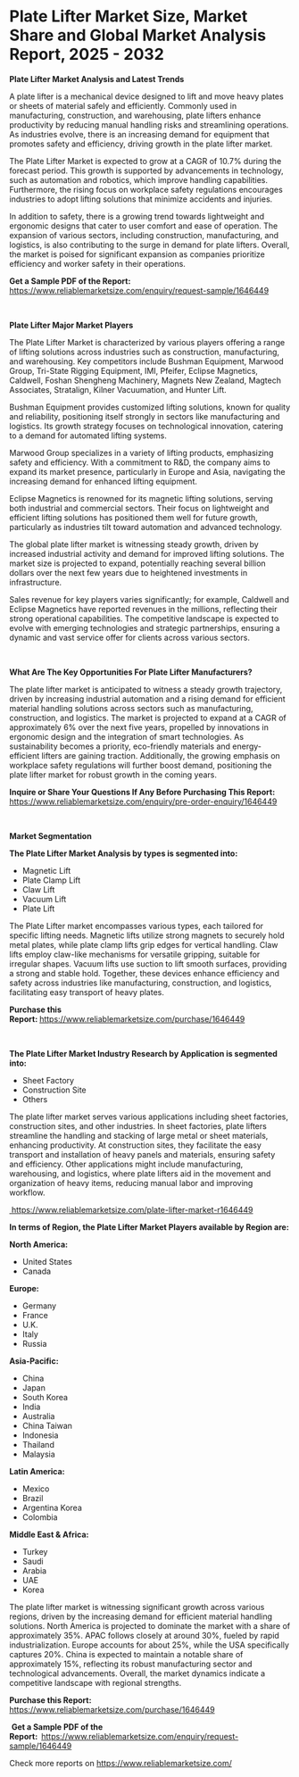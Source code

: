 <p><h1>Plate Lifter Market Size, Market Share and Global Market Analysis Report, 2025 - 2032</h1></p><p><strong>Plate Lifter Market Analysis and Latest Trends</strong></p>
<p><p>A plate lifter is a mechanical device designed to lift and move heavy plates or sheets of material safely and efficiently. Commonly used in manufacturing, construction, and warehousing, plate lifters enhance productivity by reducing manual handling risks and streamlining operations. As industries evolve, there is an increasing demand for equipment that promotes safety and efficiency, driving growth in the plate lifter market.</p><p>The Plate Lifter Market is expected to grow at a CAGR of 10.7% during the forecast period. This growth is supported by advancements in technology, such as automation and robotics, which improve handling capabilities. Furthermore, the rising focus on workplace safety regulations encourages industries to adopt lifting solutions that minimize accidents and injuries. </p><p>In addition to safety, there is a growing trend towards lightweight and ergonomic designs that cater to user comfort and ease of operation. The expansion of various sectors, including construction, manufacturing, and logistics, is also contributing to the surge in demand for plate lifters. Overall, the market is poised for significant expansion as companies prioritize efficiency and worker safety in their operations.</p></p>
<p><strong>Get a Sample PDF of the Report:&nbsp;</strong> <a href="https://www.reliablemarketsize.com/enquiry/request-sample/1646449?utm_campaign=2442&utm_medium=2&utm_source=Github&utm_content=ia&utm_term=11042025&utm_id=plate-lifter">https://www.reliablemarketsize.com/enquiry/request-sample/1646449</a></p>
<p>&nbsp;</p>
<p><strong>Plate Lifter Major Market Players</strong></p>
<p><p>The Plate Lifter Market is characterized by various players offering a range of lifting solutions across industries such as construction, manufacturing, and warehousing. Key competitors include Bushman Equipment, Marwood Group, Tri-State Rigging Equipment, IMI, Pfeifer, Eclipse Magnetics, Caldwell, Foshan Shengheng Machinery, Magnets New Zealand, Magtech Associates, Stratalign, Kilner Vacuumation, and Hunter Lift.</p><p>Bushman Equipment provides customized lifting solutions, known for quality and reliability, positioning itself strongly in sectors like manufacturing and logistics. Its growth strategy focuses on technological innovation, catering to a demand for automated lifting systems.</p><p>Marwood Group specializes in a variety of lifting products, emphasizing safety and efficiency. With a commitment to R&D, the company aims to expand its market presence, particularly in Europe and Asia, navigating the increasing demand for enhanced lifting equipment.</p><p>Eclipse Magnetics is renowned for its magnetic lifting solutions, serving both industrial and commercial sectors. Their focus on lightweight and efficient lifting solutions has positioned them well for future growth, particularly as industries tilt toward automation and advanced technology.</p><p>The global plate lifter market is witnessing steady growth, driven by increased industrial activity and demand for improved lifting solutions. The market size is projected to expand, potentially reaching several billion dollars over the next few years due to heightened investments in infrastructure.</p><p>Sales revenue for key players varies significantly; for example, Caldwell and Eclipse Magnetics have reported revenues in the millions, reflecting their strong operational capabilities. The competitive landscape is expected to evolve with emerging technologies and strategic partnerships, ensuring a dynamic and vast service offer for clients across various sectors.</p></p>
<p>&nbsp;</p>
<p><strong>What Are The Key Opportunities For Plate Lifter Manufacturers?</strong></p>
<p><p>The plate lifter market is anticipated to witness a steady growth trajectory, driven by increasing industrial automation and a rising demand for efficient material handling solutions across sectors such as manufacturing, construction, and logistics. The market is projected to expand at a CAGR of approximately 6% over the next five years, propelled by innovations in ergonomic design and the integration of smart technologies. As sustainability becomes a priority, eco-friendly materials and energy-efficient lifters are gaining traction. Additionally, the growing emphasis on workplace safety regulations will further boost demand, positioning the plate lifter market for robust growth in the coming years.</p></p>
<p><strong>Inquire or Share Your Questions If Any Before Purchasing This Report:</strong> <a href="https://www.reliablemarketsize.com/enquiry/pre-order-enquiry/1646449?utm_campaign=2442&utm_medium=2&utm_source=Github&utm_content=ia&utm_term=11042025&utm_id=plate-lifter">https://www.reliablemarketsize.com/enquiry/pre-order-enquiry/1646449</a></p>
<p>&nbsp;</p>
<p><strong>Market Segmentation</strong></p>
<p><strong>The Plate Lifter Market Analysis by types is segmented into:</strong></p>
<p><ul><li>Magnetic Lift</li><li>Plate Clamp Lift</li><li>Claw Lift</li><li>Vacuum Lift</li><li>Plate Lift</li></ul></p>
<p><p>The Plate Lifter market encompasses various types, each tailored for specific lifting needs. Magnetic lifts utilize strong magnets to securely hold metal plates, while plate clamp lifts grip edges for vertical handling. Claw lifts employ claw-like mechanisms for versatile gripping, suitable for irregular shapes. Vacuum lifts use suction to lift smooth surfaces, providing a strong and stable hold. Together, these devices enhance efficiency and safety across industries like manufacturing, construction, and logistics, facilitating easy transport of heavy plates.</p></p>
<p><strong>Purchase this Report:&nbsp;</strong><a href="https://www.reliablemarketsize.com/purchase/1646449?utm_campaign=2442&utm_medium=2&utm_source=Github&utm_content=ia&utm_term=11042025&utm_id=plate-lifter">https://www.reliablemarketsize.com/purchase/1646449</a></p>
<p>&nbsp;</p>
<p><strong>The Plate Lifter Market Industry Research by Application is segmented into:</strong></p>
<p><ul><li>Sheet Factory</li><li>Construction Site</li><li>Others</li></ul></p>
<p><p>The plate lifter market serves various applications including sheet factories, construction sites, and other industries. In sheet factories, plate lifters streamline the handling and stacking of large metal or sheet materials, enhancing productivity. At construction sites, they facilitate the easy transport and installation of heavy panels and materials, ensuring safety and efficiency. Other applications might include manufacturing, warehousing, and logistics, where plate lifters aid in the movement and organization of heavy items, reducing manual labor and improving workflow.</p></p>
<p><a href="https://www.reliablemarketsize.com/plate-lifter-market-r1646449?utm_campaign=2442&utm_medium=2&utm_source=Github&utm_content=ia&utm_term=11042025&utm_id=plate-lifter">&nbsp;https://www.reliablemarketsize.com/plate-lifter-market-r1646449</a></p>
<p><strong>In terms of Region, the Plate Lifter Market Players available by Region are:</strong></p>
<p>
    <p> <strong> North America: </strong>
        <ul>
            <li>United States</li>
            <li>Canada</li>
        </ul>
        </p> 
    <p> <strong> Europe: </strong>
        <ul>
            <li>Germany</li>
            <li>France</li>
            <li>U.K.</li>
            <li>Italy</li>
            <li>Russia</li>
        </ul>
        </p> 
    <p> <strong> Asia-Pacific: </strong>
        <ul>
            <li>China</li>
            <li>Japan</li>
            <li>South Korea</li>
            <li>India</li>
            <li>Australia</li>
            <li>China Taiwan</li>
            <li>Indonesia</li>
            <li>Thailand</li>
            <li>Malaysia</li>
        </ul>
        </p> 
    <p> <strong> Latin America: </strong>
        <ul>
            <li>Mexico</li>
            <li>Brazil</li>
            <li>Argentina Korea</li>
            <li>Colombia</li>
        </ul>
        </p> 
    <p> <strong> Middle East & Africa: </strong>
        <ul>
            <li>Turkey</li>
            <li>Saudi</li>
            <li>Arabia</li>
            <li>UAE</li>
            <li>Korea</li>
        </ul>
    </p>
    </p>
<p><p>The plate lifter market is witnessing significant growth across various regions, driven by the increasing demand for efficient material handling solutions. North America is projected to dominate the market with a share of approximately 35%. APAC follows closely at around 30%, fueled by rapid industrialization. Europe accounts for about 25%, while the USA specifically captures 20%. China is expected to maintain a notable share of approximately 15%, reflecting its robust manufacturing sector and technological advancements. Overall, the market dynamics indicate a competitive landscape with regional strengths.</p></p>
<p><strong>Purchase this Report: </strong><a href="https://www.reliablemarketsize.com/purchase/1646449?utm_campaign=2442&utm_medium=2&utm_source=Github&utm_content=ia&utm_term=11042025&utm_id=plate-lifter">https://www.reliablemarketsize.com/purchase/1646449</a></p>
<p>&nbsp;<strong>Get a Sample PDF of the Report:&nbsp;&nbsp;</strong><a href="https://www.reliablemarketsize.com/enquiry/request-sample/1646449?utm_campaign=2442&utm_medium=2&utm_source=Github&utm_content=ia&utm_term=11042025&utm_id=plate-lifter">https://www.reliablemarketsize.com/enquiry/request-sample/1646449</a></p>
<p><strong></strong></p>
<p>Check more reports on <a href="https://www.reliablemarketsize.com/?utm_campaign=2442&utm_medium=2&utm_source=Github&utm_content=ia&utm_term=11042025&utm_id=plate-lifter">https://www.reliablemarketsize.com/</a></p>